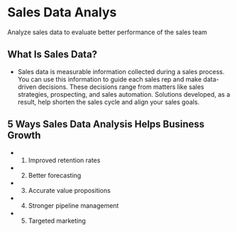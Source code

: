 # Sales Data Analys
Analyze sales data to evaluate better performance of the sales team


## What Is Sales Data?
- Sales data is measurable information collected during a sales process. You can use this information to guide each sales rep and make data-driven decisions. These decisions range from matters like sales strategies, prospecting, and sales automation. Solutions developed, as a result, help shorten the sales cycle and align your sales goals. 


## 5 Ways Sales Data Analysis Helps Business Growth

- 1. Improved retention rates

- 2. Better forecasting

- 3. Accurate value propositions

- 4. Stronger pipeline management

- 5. Targeted marketing
